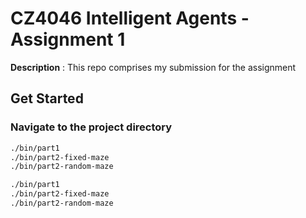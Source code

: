 # CZ4046 Intelligent Agents - Assignment 1

**Description** : This repo comprises my submission for the assignment

## Get Started

### Navigate to the project directory

```bash
./bin/part1
./bin/part2-fixed-maze
./bin/part2-random-maze
```

```bash
./bin/part1
./bin/part2-fixed-maze
./bin/part2-random-maze
```
